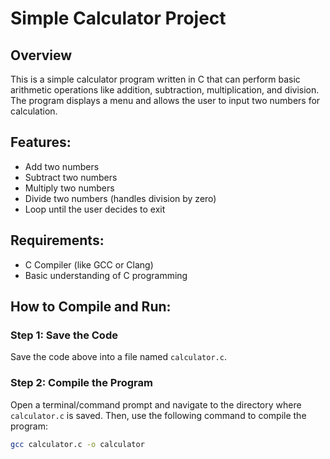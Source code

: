 # Simple Calculator Project

## Overview
This is a simple calculator program written in C that can perform basic arithmetic operations like addition, subtraction, multiplication, and division. The program displays a menu and allows the user to input two numbers for calculation.

## Features:
- Add two numbers
- Subtract two numbers
- Multiply two numbers
- Divide two numbers (handles division by zero)
- Loop until the user decides to exit

## Requirements:
- C Compiler (like GCC or Clang)
- Basic understanding of C programming

## How to Compile and Run:
### Step 1: Save the Code
Save the code above into a file named `calculator.c`.

### Step 2: Compile the Program
Open a terminal/command prompt and navigate to the directory where `calculator.c` is saved. Then, use the following command to compile the program:
```bash
gcc calculator.c -o calculator
